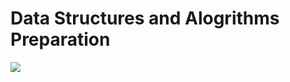 # Data Structures and Alogrithms Preparation

<div>
  <img src="https://leetcard.jacoblin.cool/skantay?ext=heatmap"/>  
</div>